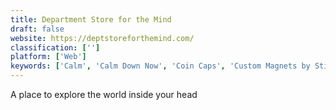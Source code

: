 ```yaml
---
title: Department Store for the Mind
draft: false 
website: https://deptstoreforthemind.com/
classification: ['']
platform: ['Web']
keywords: ['Calm', 'Calm Down Now', 'Coin Caps', 'Custom Magnets by Sticker Mule', 'Cute Factory', 'Cute or Not', 'Daily Meditation', 'GoGifApp', 'Headspace', 'Healacrity', 'Inscape', 'Journey Live', 'Meditation Studio', 'Meditation.live', 'Mindbliss', 'Mindful Moments Reminder', 'Oak Meditation', 'Paperform for eCommerce', 'Product Genius', 'Rainy Mood', 'Simple Habit', 'Smiling Mind', 'Trouva']
---
```

A place to explore the world inside your head